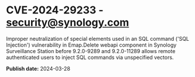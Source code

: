 # CVE-2024-29233 - security@synology.com

Improper neutralization of special elements used in an SQL command ('SQL Injection') vulnerability in Emap.Delete webapi component in Synology Surveillance Station before 9.2.0-9289 and 9.2.0-11289 allows remote authenticated users to inject SQL commands via unspecified vectors.

**Publish date:** 2024-03-28
